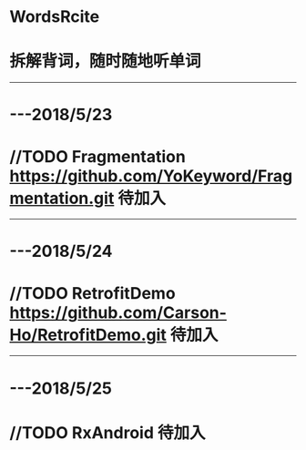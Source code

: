 # WordsRcite

# 拆解背词，随时随地听单词

--------------------------------------------------------------------------------
# ---2018/5/23
# //TODO  Fragmentation   https://github.com/YoKeyword/Fragmentation.git  待加入
--------------------------------------------------------------------------------
# ---2018/5/24
# //TODO  RetrofitDemo   https://github.com/Carson-Ho/RetrofitDemo.git 待加入
--------------------------------------------------------------------------------
# ---2018/5/25
# //TODO  RxAndroid   待加入
